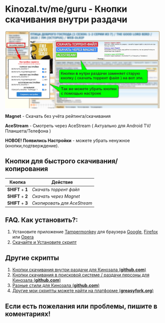 
# Kinozal.tv/me/guru - Кнопки скачивания внутри раздачи

<img width="1280" alt="Картинка" src="https://github.com/vovka1992/kinozal-knopki-v-nutri/blob/main/image.jpg">

**Magnet** - Скачать без учёта рейтинга/скачивания

**AceStream** - Смотреть через AceStream ( Актуально для Android TV/Планшета/Телефона )

**НОВОЕ! Появились Настройки** - можете убрать ненужное (кнопки,подтверждение).

## Кнопки для быстрого скачивания/копирования
Кнопка | Действие
------------ | -------------
**SHIFT** + **1** | _Скачать торрент файл_
**SHIFT** + **2** | _Скачать через Magnet_
**SHIFT** + **3** | _Скопировать для AceStream_

## FAQ. Как установить?:
1. Установите приложение [Tampermonkey](https://www.tampermonkey.net) для браузера [Google](https://chrome.google.com/webstore/detail/dhdgffkkebhmkfjojejmpbldmpobfkfo), [Firefox](https://addons.mozilla.org/en-US/firefox/addon/tampermonkey/) или [Opera](https://addons.opera.com/en/extensions/details/tampermonkey-beta/)
1. [Скачайте и Установите скрипт](https://github.com/vovka1992/kinozal-magnet-buttons-inside/raw/main/kinozal-script.user.js)

## Другие скрипты
1. [Кнопки скачивания внутри раздачи для Кинозала (**github.com**)](https://github.com/vovka1992/kinozal-knopki-v-nutri)
1. [Кнопки скачивания в поисковой системе / раздачи персоны для Кинозала (**github.com**)](https://github.com/vovka1992/kinozal-knopki-v-poiske)
1. [Разные стили для Кинозала (**github.com**)](https://github.com/vovka1992/kinozal-style)
1. [Другие мои скрипты можете найти на платформе (**greasyfork.org**)](https://greasyfork.org/ru/users/173690)

## Если есть пожелания или проблемы, пишите в коментариях!
